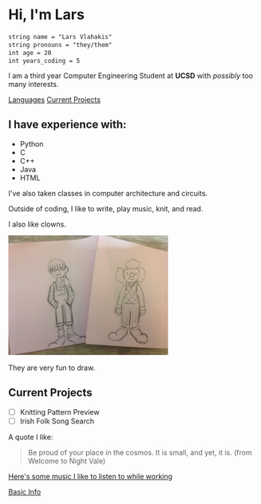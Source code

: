 # Hi, I'm Lars

```
string name = "Lars Vlahakis"
string pronouns = "they/them"
int age = 20
int years_coding = 5
```

I am a third year Computer Engineering Student at **UCSD** with *possibly* too many interests. 

[Languages](https://github.com/lvlahaki/GitHubPages/blob/main/index.md#i-have-experience-with) [Current Projects](https://github.com/lvlahaki/GitHubPages/blob/main/index.md#current-projects)

## I have experience with:
- Python
- C
- C++
- Java
- HTML

I've also taken classes in computer architecture and circuits. 

Outside of coding, I like to write, play music, knit, and read.

I also like clowns.

![Two drawings of clowns on post-it notes](clowns.jpeg)

They are very fun to draw.

## Current Projects
- [ ] Knitting Pattern Preview
- [ ] Irish Folk Song Search

A quote I like:
> Be proud of your place in the cosmos. It is small, and yet, it is.
(from Welcome to Night Vale)

[Here's some music I like to listen to while working](https://open.spotify.com/playlist/5lFCFJkfndF0DcPcCT3zsE?si=8n3-8r-uQhSzBvSMhJAIbQ)

[Basic Info](README.md)

